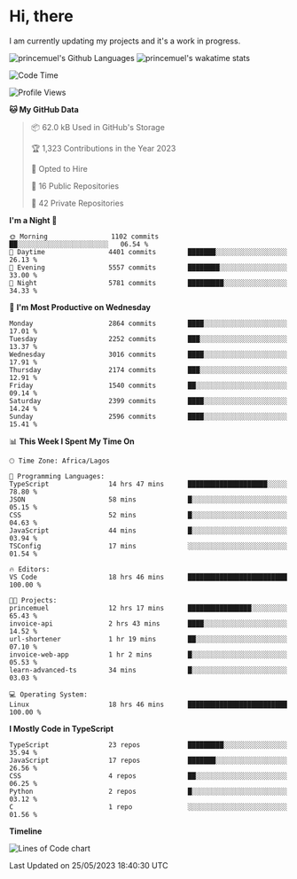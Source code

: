 # Hi, there

I am currently updating my projects and it's a work in progress.

![princemuel's Github Languages](https://github-readme-stats.vercel.app/api/top-langs/?username=princemuel&text_color=586069&layout=compact&hide_border=true&title_color=0366d6&count_private=true&include_all_commits=true&theme=tokyonight&show_icons=true)
![princemuel's wakatime stats](https://github-readme-stats.vercel.app/api/wakatime?username=princemuel&text_color=586069&layout=compact&hide_border=true&title_color=0366d6&count_private=true&include_all_commits=true&theme=tokyonight&show_icons=true)

<!--START_SECTION:waka-->
![Code Time](http://img.shields.io/badge/Code%20Time-2%2C385%20hrs%208%20mins-blue)

![Profile Views](http://img.shields.io/badge/Profile%20Views-62-blue)

**🐱 My GitHub Data** 

> 📦 62.0 kB Used in GitHub's Storage 
 > 
> 🏆 1,323 Contributions in the Year 2023
 > 
> 💼 Opted to Hire
 > 
> 📜 16 Public Repositories 
 > 
> 🔑 42 Private Repositories 
 > 
**I'm a Night 🦉** 

```text
🌞 Morning                1102 commits        ██░░░░░░░░░░░░░░░░░░░░░░░   06.54 % 
🌆 Daytime                4401 commits        ███████░░░░░░░░░░░░░░░░░░   26.13 % 
🌃 Evening                5557 commits        ████████░░░░░░░░░░░░░░░░░   33.00 % 
🌙 Night                  5781 commits        █████████░░░░░░░░░░░░░░░░   34.33 % 
```
📅 **I'm Most Productive on Wednesday** 

```text
Monday                   2864 commits        ████░░░░░░░░░░░░░░░░░░░░░   17.01 % 
Tuesday                  2252 commits        ███░░░░░░░░░░░░░░░░░░░░░░   13.37 % 
Wednesday                3016 commits        ████░░░░░░░░░░░░░░░░░░░░░   17.91 % 
Thursday                 2174 commits        ███░░░░░░░░░░░░░░░░░░░░░░   12.91 % 
Friday                   1540 commits        ██░░░░░░░░░░░░░░░░░░░░░░░   09.14 % 
Saturday                 2399 commits        ████░░░░░░░░░░░░░░░░░░░░░   14.24 % 
Sunday                   2596 commits        ████░░░░░░░░░░░░░░░░░░░░░   15.41 % 
```


📊 **This Week I Spent My Time On** 

```text
🕑︎ Time Zone: Africa/Lagos

💬 Programming Languages: 
TypeScript               14 hrs 47 mins      ████████████████████░░░░░   78.80 % 
JSON                     58 mins             █░░░░░░░░░░░░░░░░░░░░░░░░   05.15 % 
CSS                      52 mins             █░░░░░░░░░░░░░░░░░░░░░░░░   04.63 % 
JavaScript               44 mins             █░░░░░░░░░░░░░░░░░░░░░░░░   03.94 % 
TSConfig                 17 mins             ░░░░░░░░░░░░░░░░░░░░░░░░░   01.54 % 

🔥 Editors: 
VS Code                  18 hrs 46 mins      █████████████████████████   100.00 % 

🐱‍💻 Projects: 
princemuel               12 hrs 17 mins      ████████████████░░░░░░░░░   65.43 % 
invoice-api              2 hrs 43 mins       ████░░░░░░░░░░░░░░░░░░░░░   14.52 % 
url-shortener            1 hr 19 mins        ██░░░░░░░░░░░░░░░░░░░░░░░   07.10 % 
invoice-web-app          1 hr 2 mins         █░░░░░░░░░░░░░░░░░░░░░░░░   05.53 % 
learn-advanced-ts        34 mins             █░░░░░░░░░░░░░░░░░░░░░░░░   03.03 % 

💻 Operating System: 
Linux                    18 hrs 46 mins      █████████████████████████   100.00 % 
```

**I Mostly Code in TypeScript** 

```text
TypeScript               23 repos            █████████░░░░░░░░░░░░░░░░   35.94 % 
JavaScript               17 repos            ███████░░░░░░░░░░░░░░░░░░   26.56 % 
CSS                      4 repos             ██░░░░░░░░░░░░░░░░░░░░░░░   06.25 % 
Python                   2 repos             █░░░░░░░░░░░░░░░░░░░░░░░░   03.12 % 
C                        1 repo              ░░░░░░░░░░░░░░░░░░░░░░░░░   01.56 % 
```



**Timeline**

![Lines of Code chart](https://raw.githubusercontent.com/princemuel/princemuel/main/assets/bar_graph.png)


 Last Updated on 25/05/2023 18:40:30 UTC
<!--END_SECTION:waka-->
